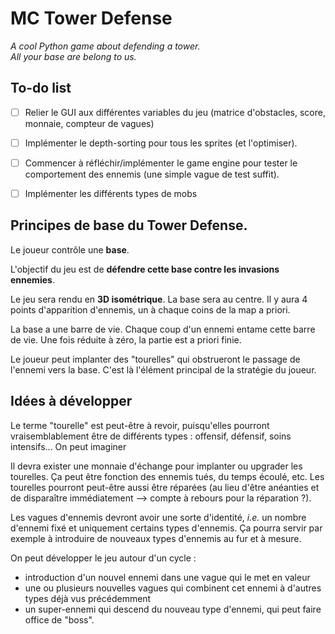 ﻿# MC Tower Defense
_A cool Python game about defending a tower.  
All your base are belong to us._

## To-do list

- [ ] Relier le GUI aux différentes variables du jeu (matrice d'obstacles, score, monnaie, compteur de vagues)
- [ ] Implémenter le depth-sorting pour tous les sprites (et l'optimiser).
- [ ] Commencer à réfléchir/implémenter le game engine pour tester le comportement des ennemis (une simple vague de test suffit).
- [ ] Implémenter les différents types de mobs


## Principes de base du Tower Defense.

Le joueur contrôle une **base**.

L'objectif du jeu est de **défendre cette base contre les invasions ennemies**.

Le jeu sera rendu en **3D isométrique**. La base sera au centre. Il y aura 4 points d'apparition d'ennemis, un à chaque coins de la map a priori.

La base a une barre de vie. Chaque coup d'un ennemi entame cette barre de vie. Une fois réduite à zéro, la partie est a priori finie.

Le joueur peut implanter des "tourelles" qui obstrueront le passage de l'ennemi vers la base. C'est là l'élément principal de la stratégie du joueur.


## Idées à développer

Le terme "tourelle" est peut-être à revoir, puisqu'elles pourront vraisemblablement être de différents types : offensif, défensif, soins intensifs... On peut imaginer

Il devra exister une monnaie d'échange pour implanter ou upgrader les tourelles. Ça peut être fonction des ennemis tués, du temps écoulé, etc. Les tourelles pourront peut-être aussi être réparées (au lieu d'être anéanties et de disparaître immédiatement --> compte à rebours pour la réparation ?).

Les vagues d'ennemis devront avoir une sorte d'identité, _i.e._ un nombre d'ennemi fixé et uniquement certains types d'ennemis. Ça pourra servir par exemple à introduire de nouveaux types d'ennemis au fur et à mesure.

On peut développer le jeu autour d'un cycle :

- introduction d'un nouvel ennemi dans une vague qui le met en valeur
- une ou plusieurs nouvelles vagues qui combinent cet ennemi à d'autres types déjà vus précédemment
- un super-ennemi qui descend du nouveau type d'ennemi, qui peut faire office de "boss".
